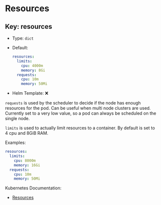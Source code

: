 # Resources

## Key: resources

- Type: `dict`
- Default:

  ```yaml
  resources:
    limits:
      cpu: 4000m
      memory: 8Gi
    requests:
      cpu: 10m
      memory: 50Mi
  ```

- Helm Template: ❌

`requests` is used by the scheduler to decide if the node has enough
resources for the pod. Can be useful when multi node clusters are used.
Currently set to a very low value, so a pod can always be scheduled on
the single node.

`limits` is used to actually limit resources to a container. By default
is set to 4 cpu and 8GiB RAM.

Examples:

```yaml
resources:
  limits:
    cpu: 8000m
    memory: 16Gi
  requests:
    cpu: 10m
    memory: 50Mi
```

Kubernetes Documentation:

- [Resources](https://kubernetes.io/docs/concepts/configuration/manage-resources-containers)
